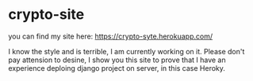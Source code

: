 # crypto-site
you can find my site here: 
https://crypto-syte.herokuapp.com/

I know the style and is terrible, I am currently working on it.
Please don't pay attension to desine, I show you this site to prove that I have an experience deploing django project on server, in this case Heroky.
